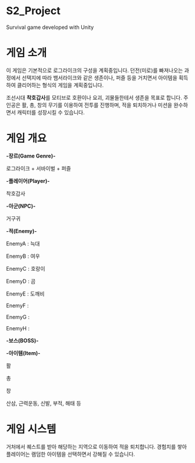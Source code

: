 # S2_Project
 Survival game developed with Unity




# 게임 소개

이 게임은 기본적으로 로그라이크의 구성을 계획중입니다.
던전(미로)를 빠져나오는 과정에서 선택지에 따라 뱀서라이크와 같은 생존이나, 퍼즐 등을 거치면서 아이템을 획득하여 클리어하는 형식의 게임을 계획중입니다.



조선시대 **착호갑사**를 모티브로 호환이나 요괴, 괴물들한테서 생존을 목표로 합니다.
주인공은 활, 총, 창의 무기를 이용하여 전투를 진행하며, 적을 퇴치하거나 미션을 완수하면서 캐릭터를 성장시킬 수 있습니다.




# 게임 개요

**-장르(Game Genre)-**

로그라이크 + 서바이벌 + 퍼즐

**-플레이어(Player)-**

착호갑사

**-아군(NPC)-**

거구귀

**-적(Enemy)-**

EnemyA : 늑대

EnemyB : 여우

EnemyC : 호랑이

EnemyD : 곰

EnemyE : 도깨비

EnemyF : 

EnemyG :

EnemyH :

**-보스(BOSS)-**



**-아이템(Item)-**

활

총

창 



산삼, 근력운동, 신발, 부적, 해태 등


# 게임 시스템

거처에서 퀘스트를 받아 해당하는 지역으로 이동하여 적을 퇴치합니다. 경험치를 쌓아 플레이어는 램덤한 아이템을 선택하면서 강해질 수 있습니다.

